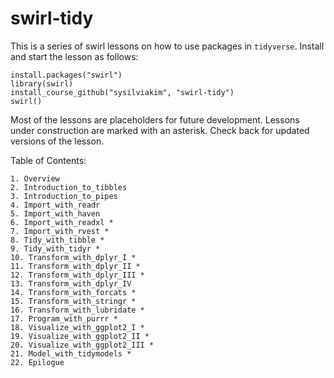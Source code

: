 # swirl-tidy

This is a series of swirl lessons on how to use packages in `tidyverse`.
Install and start the lesson as follows:

```
install.packages("swirl")
library(swirl)
install_course_github("sysilviakim", "swirl-tidy")
swirl()
```

Most of the lessons are placeholders for future development.
Lessons under construction are marked with an asterisk. 
Check back for updated versions of the lesson.


Table of Contents:

```
1. Overview
2. Introduction_to_tibbles
3. Introduction_to_pipes
4. Import_with_readr
5. Import_with_haven
6. Import_with_readxl *
7. Import_with_rvest *
8. Tidy_with_tibble *
9. Tidy_with_tidyr *
10. Transform_with_dplyr_I *
11. Transform_with_dplyr_II *
12. Transform_with_dplyr_III *
13. Transform_with_dplyr_IV
14. Transform_with_forcats *
15. Transform_with_stringr *
16. Transform_with_lubridate *
17. Program_with_purrr *
18. Visualize_with_ggplot2_I *
19. Visualize_with_ggplot2_II *
20. Visualize_with_ggplot2_III *
21. Model_with_tidymodels *
22. Epilogue
```
